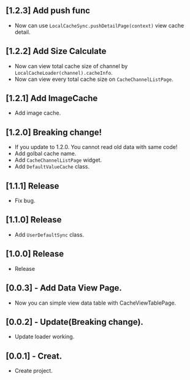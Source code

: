 ## [1.2.3] Add push func

* Now can use `LocalCacheSync.pushDetailPage(context)` view cache detail.

## [1.2.2] Add Size Calculate

* Now can view total cache size of channel by `LocalCacheLoader(channel).cacheInfo`.
* Now can view every total cache size on `CacheChannelListPage`.

## [1.2.1] Add ImageCache

* Add image cache.

## [1.2.0] Breaking change!

* If you update to 1.2.0. You cannot read old data with same code!
* Add golbal cache name.
* Add `CacheChannelListPage` widget.
* Add `DefaultValueCache` class.

## [1.1.1] Release

* Fix bug.

## [1.1.0] Release

* Add `UserDefaultSync` class.

## [1.0.0] Release

* Release

## [0.0.3] - Add Data View Page.

* Now you can simple view data table with CacheViewTablePage.  


## [0.0.2] - Update(Breaking change).

* Update loader working.  

## [0.0.1] - Creat.

* Create project.
